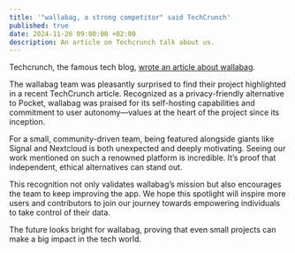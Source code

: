 ```yaml
---
title: '"wallabag, a strong competitor" said TechCrunch'
published: true
date: 2024-11-26 09:00:00 +02:00
description: An article on Techcrunch talk about us.
---
```


Techcrunch, the famous tech blog, [wrote an article about wallabag](https://techcrunch.com/2024/11/24/these-alternatives-to-popular-apps-can-help-reclaim-your-online-life-from-billionaires-and-surveillance/).

The wallabag team was pleasantly surprised to find their project highlighted in a recent TechCrunch article. Recognized as a privacy-friendly alternative to Pocket, wallabag was praised for its self-hosting capabilities and commitment to user autonomy—values at the heart of the project since its inception.

For a small, community-driven team, being featured alongside giants like Signal and Nextcloud is both unexpected and deeply motivating. Seeing our work mentioned on such a renowned platform is incredible. It’s proof that independent, ethical alternatives can stand out.

This recognition not only validates wallabag’s mission but also encourages the team to keep improving the app. We hope this spotlight will inspire more users and contributors to join our journey towards empowering individuals to take control of their data.

The future looks bright for wallabag, proving that even small projects can make a big impact in the tech world.
